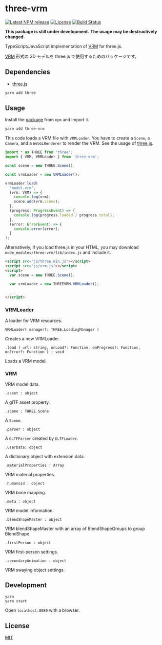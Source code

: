# three-vrm

[![Latest NPM release][npm-badge]][npm-badge-url]
[![License][license-badge]][license-badge-url]
[![Build Status][travis-ci-badge]][travis-ci-badge-url]

**This package is still under development.**
**The usage may be destructively changed.**

TypeScript/JavaScript implementation of [VRM](https://dwango.github.io/en/vrm/) for three.js.

[VRM](https://dwango.github.io/vrm/) 形式の 3D モデルを three.js で使用するためのパッケージです。

## Dependencies

- [three.js](https://github.com/mrdoob/three.js/)

```sh
yarn add three
```

## Usage

Install the [package][npm-badge-url] from `npm` and import it.

```sh
yarn add three-vrm
```

This code loads a VRM file with `VRMLoader`.
You have to create a `Scene`, a `Camera`, and a `WebGLRenderer` to render the VRM.
See the usage of [three.js](https://github.com/mrdoob/three.js/).

```ts
import * as THREE from 'three';
import { VRM, VRMLoader } from 'three-vrm';

const scene = new THREE.Scene();

const vrmLoader = new VRMLoader();

vrmLoader.load(
  'model.vrm',
  (vrm: VRM) => {
    console.log(vrm);
    scene.add(vrm.scene);
  },
  (progress: ProgressEvent) => {
    console.log(progress.loaded / progress.total);
  },
  (error: ErrorEvent) => {
    console.error(error);
  }
);
```

Alternatively, if you load three.js in your HTML, you may download `node_modules/three-vrm/lib/index.js` and include it.

```html
<script src="js/three.min.js"></script>
<script src="js/vrm.js"></script>
<script>
  var scene = new THREE.Scene();

  var vrmLoader = new THREEVRM.VRMLoader();

  ...
</script>
```

### VRMLoader

A loader for VRM resources.

`VRMLoader( manager?: THREE.LoadingManager )`

Creates a new VRMLoader.

`.load ( url: string, onLoad?: Function, onProgress?: Function, onError?: Function ) : void`

Loads a VRM model.

### VRM

VRM model data.

`.asset : object`

A glTF asset property.

`.scene : THREE.Scene`

A `Scene`.

`.parser : object`

A `GLTFParser` created by `GLTFLoader`.

`.userData: object`

A dictionary object with extension data.

`.materialProperties : Array`

VRM material properties.

`.humanoid : object`

VRM bone mapping.

`.meta : object`

VRM model information.

`.blendShapeMaster : object`

VRM blendShapeMaster with an array of BlendShapeGroups to group BlendShape.

`.firstPerson : object`

VRM first-person settings.

`.secondaryAnimation : object`

VRM swaying object settings.

## Development

```sh
yarn
yarn start
```

Open `localhost:8080` with a browser.

## License

[MIT](./LICENSE)

[npm-badge]: https://img.shields.io/npm/v/three-vrm.svg
[npm-badge-url]: https://www.npmjs.com/package/three-vrm
[license-badge]: https://img.shields.io/npm/l/three-vrm.svg
[license-badge-url]: ./LICENSE
[travis-ci-badge]: https://travis-ci.org/rdrgn/three-vrm.svg?branch=master
[travis-ci-badge-url]: https://travis-ci.org/rdrgn/three-vrm
